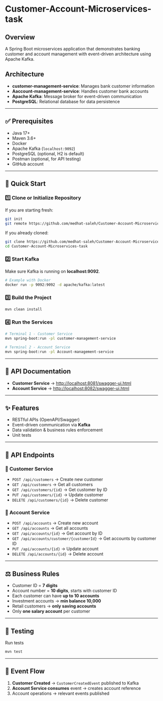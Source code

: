 # Customer-Account-Microservices-task


## Overview

A Spring Boot microservices application that demonstrates banking customer and account management with event-driven architecture using Apache Kafka.

## Architecture

- **customer-management-service**: Manages bank customer information
- **Aaccount-management-service**: Handles customer bank accounts  
- **Apache Kafka**: Message broker for event-driven communication
- **PostgreSQL**: Relational database for data persistence
---

## ✅ Prerequisites
- Java 17+  
- Maven 3.6+  
- Docker  
- Apache Kafka (`localhost:9092`)  
- PostgreSQL (optional, H2 is default)  
- Postman (optional, for API testing)  
- GitHub account  

---

## 🚀 Quick Start

### 1️⃣ Clone or Initialize Repository
If you are starting fresh:
```bash
git init
git remote https://github.com/medhat-saleh/Customer-Account-Microservices-task.git
```

If you already cloned:
```bash
git clone https://github.com/medhat-saleh/Customer-Account-Microservices-task.git
cd Customer-Account-Microservices-task
```

### 2️⃣ Start Kafka
Make sure Kafka is running on **localhost:9092**.  

```bash
# Example with Docker
docker run -p 9092:9092 -d apache/kafka:latest
```


### 3️⃣ Build the Project
```bash
mvn clean install
```

### 4️⃣ Run the Services
```bash
# Terminal 1 - Customer Service
mvn spring-boot:run -pl customer-management-service

# Terminal 2 - Account Service
mvn spring-boot:run -pl Account-management-service 
```

---

## 📖 API Documentation
- **Customer Service** → [http://localhost:8081/swagger-ui.html](http://localhost:8081/swagger-ui.html)  
- **Account Service** → [http://localhost:8082/swagger-ui.html](http://localhost:8082/swagger-ui.html)  

---

## ✨ Features
- RESTful APIs (OpenAPI/Swagger)  
- Event-driven communication via **Kafka**  
- Data validation & business rules enforcement  
- Unit tests 
---

## 📂 API Endpoints

### 🔹 Customer Service
- `POST /api/customers` → Create new customer  
- `GET /api/customers` → Get all customers  
- `GET /api/customers/{id}` → Get customer by ID  
- `PUT /api/customers/{id}` → Update customer  
- `DELETE /api/customers/{id}` → Delete customer  

### 🔹 Account Service
- `POST /api/accounts` → Create new account  
- `GET /api/accounts` → Get all accounts  
- `GET /api/accounts/{id}` → Get account by ID  
- `GET /api/accounts/customer/{customerId}` → Get accounts by customer ID  
- `PUT /api/accounts/{id}` → Update account  
- `DELETE /api/accounts/{id}` → Delete account  

---

## ⚖️ Business Rules
- Customer ID = **7 digits**  
- Account number = **10 digits**, starts with customer ID  
- Each customer can have **up to 10 accounts**  
- Investment accounts → **min balance 10,000**  
- Retail customers → **only saving accounts**  
- Only **one salary account** per customer  

---

## 🧪 Testing
Run tests 

```bash
mvn test
```

---

## 🔄 Event Flow
1. **Customer Created** → `CustomerCreatedEvent` published to Kafka  
2. **Account Service consumes** event → creates account reference  
3. Account operations → relevant events published  

